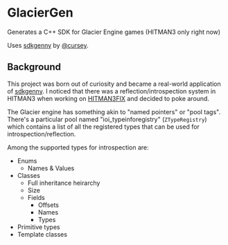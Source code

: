 # GlacierGen
Generates a C++ SDK for Glacier Engine games (HITMAN3 only right now) 

Uses [sdkgenny](https://github.com/cursey/sdkgenny) by [@cursey](https://github.com/cursey).

## Background
This project was born out of curiosity and became a real-world application of [sdkgenny](https://github.com/cursey/sdkgenny). I noticed that there was a reflection/introspection system in HITMAN3 when working on [HITMAN3FIX](https://github.com/praydog/HITMAN3FIX) and decided to poke around.

The Glacier engine has something akin to "named pointers" or "pool tags". There's a particular pool named "ioi_typeinforegistry" (`ZTypeRegistry`) which contains a list of all the registered types that can be used for introspection/reflection.

Among the supported types for introspection are:
* Enums
  * Names & Values
* Classes
  * Full inheritance heirarchy
  * Size
  * Fields
    * Offsets
    * Names
    * Types
* Primitive types
* Template classes
